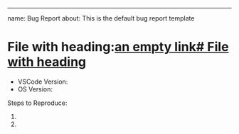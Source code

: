 ---
name: Bug Report
about: This is the default bug report template

# File with heading:[an empty link# File with heading]()
- VSCode Version:
- OS Version:

Steps to Reproduce:

1.
2.
